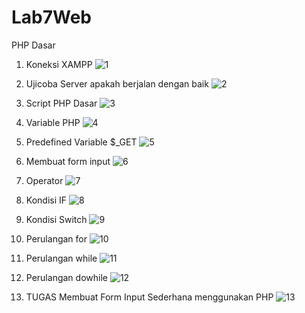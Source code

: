 # Lab7Web

PHP Dasar

1. Koneksi XAMPP
![1](https://user-images.githubusercontent.com/81458524/118280986-ee6ce300-b4f6-11eb-847b-99ec77e15094.jpg)

2. Ujicoba Server apakah berjalan dengan baik
![2](https://user-images.githubusercontent.com/81458524/118281155-2116db80-b4f7-11eb-8e3f-b570e2e2cc49.jpg)

3. Script PHP Dasar
![3](https://user-images.githubusercontent.com/81458524/118281164-2411cc00-b4f7-11eb-91e4-bdbfb9fbce7a.jpg)

4. Variable PHP
![4](https://user-images.githubusercontent.com/81458524/118281175-26742600-b4f7-11eb-8287-ee70d983c238.jpg)

5. Predefined Variable $_GET
![5](https://user-images.githubusercontent.com/81458524/118281196-2a07ad00-b4f7-11eb-839b-782bbcdb8006.jpg)

6. Membuat form input
![6](https://user-images.githubusercontent.com/81458524/118281208-2c6a0700-b4f7-11eb-81df-deb8d7ec0ea2.jpg)

7. Operator
![7](https://user-images.githubusercontent.com/81458524/118281231-312ebb00-b4f7-11eb-9be1-91f234424e54.jpg)

8. Kondisi IF
![8](https://user-images.githubusercontent.com/81458524/118281248-3429ab80-b4f7-11eb-9745-19db71734718.jpg)

9. Kondisi Switch
![9](https://user-images.githubusercontent.com/81458524/118281260-368c0580-b4f7-11eb-82d4-a8d5c3fb408e.jpg)

10. Perulangan for
![10](https://user-images.githubusercontent.com/81458524/118281271-38ee5f80-b4f7-11eb-8dbc-aa1be8f6f7ec.jpg)

11. Perulangan while
![11](https://user-images.githubusercontent.com/81458524/118281277-3b50b980-b4f7-11eb-9c34-2a0720b020b0.jpg)

12. Perulangan dowhile
![12](https://user-images.githubusercontent.com/81458524/118281304-4277c780-b4f7-11eb-948a-79d904d021d2.jpg)

13. TUGAS Membuat Form Input Sederhana menggunakan PHP
![13](https://user-images.githubusercontent.com/81458524/118281314-460b4e80-b4f7-11eb-83ff-9146e838efc7.jpg)
